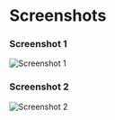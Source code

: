 # Screenshots

### Screenshot 1
![Screenshot 1](https://onedrive.live.com/embed?resid=AD25BBDC8AC3162E%21369&authkey=%21AA13gUONrhGyokw&width=1920&height=931)

### Screenshot 2
![Screenshot 2](https://onedrive.live.com/embed?resid=AD25BBDC8AC3162E%21368&authkey=%21AEnNPkyI9tzsLb8&width=1920&height=930)
